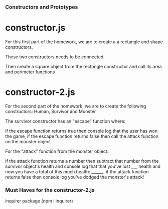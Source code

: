 ### Constructors and Prototypes

# constructor.js

For this first part of the homework, we are to create a a rectangle and shape constructors.

These two constructors needs to be connected.

Then create a square object from the rectangle constructor and call its area and perimeter functions

# constructor-2.js

For the second part of the homework, we are to create the following constructors: Human, Survivor and Monster

The survivor constructor has an "escape" function where:

if the escape function returns true 
		then console log that the user has won the game, 
	if the escape function returns false 
		then call the attack function on the monster object

For the "attack" function from the monster object:

if the attack function returns a number 
	then subtract that number from the survivor object's health 
	and console log that that you've lost ___ health and now you have a total of this much health: ______.
	if the attack function returns false then
		console log you've dodged the monster's attack!

### Must Haves for the constructor-2.js

inquirer package (npm i inquirer)
